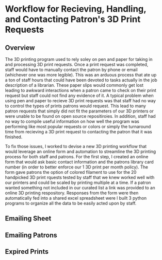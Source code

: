 # Workflow for Recieving, Handling, and Contacting Patron's 3D Print Requests 
 
## Overview 

The 3D printing program used to rely soley on pen and paper for taking in and processing 3D print requests. Once a print request was completed, staff would have to manually contact the patron by phone or email (whichever one was more legible). This was an arduous process that ate up a ton of staff hours that could have been devoted to tasks actually in the job description of a librarian. These paper slips would commonly get lost leading to awkward interactions when a patron came to check on their print request but staff could not find any evidence of it. A typical problem when using pen and paper to recieve 3D print requests was that staff had no way to control the types of prints patrons would request. This lead to many patron requests that simply did not fit the parameters of our 3D printers or were unable to be found on open source repositiroies. In addition, staff had no way to compile useful information on how well the program was performing like most popular requests or colors or simply the turnaround time from recieving a 3D print request to contacting the patron that it was finished.

To fix those issues, I worked to devise a new 3D printing workflow that would leverage an online form and automation to streamline the 3D printing process for both staff and patrons. For the first step, I created an online form that would ask basic contact information and the patrons library card number (in order to better enforce our 1 3D print per month policy). The form gave patrons the option of colored filament to use for the 20 handpicked 3D print rquests tested by staff that we knew worked well with our printers and could be scaled by printing multiple at a time. If a patron wanted something not included in our curated list a link was provided to an online 3D printing respository. Responses from the form were then automatically fed into a shared excel spreadsheet were I built 3 python programs to organize all the data to be easily acted upon by staff.  

## Emailing Sheet 



## Emailing Patrons 

## Expired Prints 
